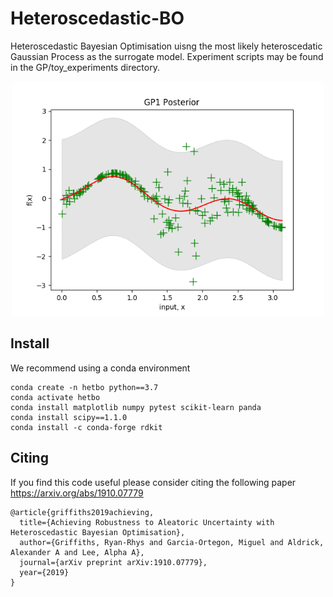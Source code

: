 # Heteroscedastic-BO

Heteroscedastic Bayesian Optimisation uisng the most likely heteroscedatic Gaussian Process as the surrogate model.
Experiment scripts may be found in the GP/toy_experiments directory.

<p align="center">
  <img src="heteroscedastic_gp.gif" width="500" title="logo">
</p>

## Install

We recommend using a conda environment

```
conda create -n hetbo python==3.7
conda activate hetbo
conda install matplotlib numpy pytest scikit-learn panda
conda install scipy==1.1.0
conda install -c conda-forge rdkit
```

## Citing

If you find this code useful please consider citing the following paper https://arxiv.org/abs/1910.07779

```
@article{griffiths2019achieving,
  title={Achieving Robustness to Aleatoric Uncertainty with Heteroscedastic Bayesian Optimisation},
  author={Griffiths, Ryan-Rhys and Garcia-Ortegon, Miguel and Aldrick, Alexander A and Lee, Alpha A},
  journal={arXiv preprint arXiv:1910.07779},
  year={2019}
}
```
